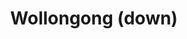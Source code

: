 ---
layout: child_layout/surfcams_live
title: Wollongong (down)
permalink: /surfcams/wollongong/
user_type: public
premium: false

live_path: /surfcams/wollongong/
live_stream: rtmp://streamer.swellnet.com.au/surfcams/wollongong.stream
live_stream_image: http://static.swellnet.com.au/images/surfcams/wollongong.jpg
live_stream_playlist: https://streamer.swellnet.com.au/surfcams/wollongong.stream/playlist.m3u8

replays_path: /surfcams/wollongong/replays/
replays_surfcam_id: 2

theme: theme-public
---